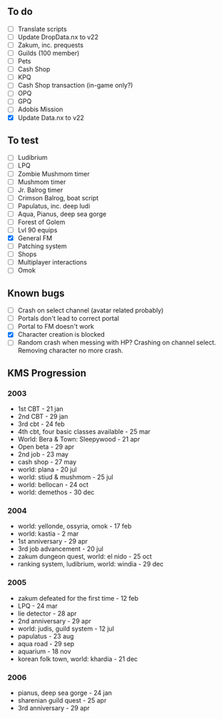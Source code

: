 ## To do
- [ ] Translate scripts
- [ ] Update DropData.nx to v22
- [ ] Zakum, inc. prequests
- [ ] Guilds (100 member)
- [ ] Pets
- [ ] Cash Shop
- [ ] KPQ
- [ ] Cash Shop transaction (in-game only?)
- [ ] OPQ
- [ ] GPQ
- [ ] Adobis Mission
- [x] Update Data.nx to v22

## To test
- [ ] Ludibrium
- [ ] LPQ
- [ ] Zombie Mushmom timer
- [ ] Mushmom timer
- [ ] Jr. Balrog timer
- [ ] Crimson Balrog, boat script
- [ ] Papulatus, inc. deep ludi
- [ ] Aqua, Pianus, deep sea gorge
- [ ] Forest of Golem
- [ ] Lvl 90 equips
- [x] General FM
- [ ] Patching system
- [ ] Shops
- [ ] Multiplayer interactions
- [ ] Omok

## Known bugs
- [ ] Crash on select channel (avatar related probably)
- [ ] Portals don't lead to correct portal
- [ ] Portal to FM doesn't work
- [x] Character creation is blocked
- [ ] Random crash when messing with HP? Crashing on channel select. Removing character no more crash.

## KMS Progression
### 2003
- 1st CBT - 21 jan
- 2nd CBT - 29 jan
- 3rd cbt - 24 feb
- 4th cbt, four basic classes available - 25 mar
- World: Bera & Town: Sleepywood - 21 apr
- Open beta - 29 apr
- 2nd job - 23 may
- cash shop - 27 may
- world: plana - 20 jul
- world: stiud & mushmom - 25 jul
- world: bellocan - 24 oct
- world: demethos - 30 dec

### 2004
- world: yellonde, ossyria, omok - 17 feb
- world: kastia - 2 mar
- 1st anniversary - 29 apr
- 3rd job advancement - 20 jul
- zakum dungeon quest, world: el nido - 25 oct
- ranking system, ludibrium, world: windia - 29 dec

### 2005
- zakum defeated for the first time - 12 feb
- LPQ - 24 mar
- lie detector - 28 apr
- 2nd anniversary - 29 apr
- world: judis, guild system - 12 jul
- papulatus - 23 aug
- aqua road - 29 sep
- aquarium - 18 nov
- korean folk town, world: khardia - 21 dec

### 2006
- pianus, deep sea gorge - 24 jan
- sharenian guild quest - 25 apr
- 3rd anniversary - 29 apr
